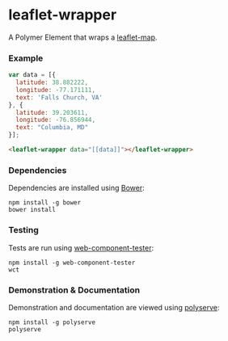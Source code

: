 # leaflet-wrapper

A Polymer Element that wraps a [leaflet-map](https://github.com/DigElements/leaflet-map).

### Example
```js
var data = [{
  latitude: 38.882222,
  longitude: -77.171111,
  text: 'Falls Church, VA'
}, {
  latitude: 39.203611,
  longitude: -76.856944,
  text: "Columbia, MD"
}];
```

```html
<leaflet-wrapper data="[[data]]"></leaflet-wrapper>
```

### Dependencies

Dependencies are installed using [Bower](http://bower.io/):

    npm install -g bower
    bower install

### Testing

Tests are run using [web-component-tester](https://github.com/Polymer/web-component-tester):

    npm install -g web-component-tester
    wct

### Demonstration & Documentation

Demonstration and documentation are viewed using [polyserve](https://github.com/PolymerLabs/polyserve):

    npm install -g polyserve
    polyserve

